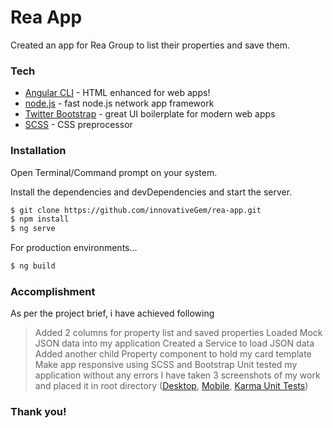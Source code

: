 # Rea App

Created an app for Rea Group to list their properties and save them.

### Tech

* [Angular CLI](https://cli.angular.io/) - HTML enhanced for web apps!
* [node.js](https://nodejs.org/en/) - fast node.js network app framework
* [Twitter Bootstrap](https://v4-alpha.getbootstrap.com/getting-started/download/) - great UI boilerplate for modern web apps
* [SCSS](http://sass-lang.com/install) - CSS preprocessor 

### Installation

Open Terminal/Command prompt on your system.

Install the dependencies and devDependencies and start the server.

```sh
$ git clone https://github.com/innovativeGem/rea-app.git
$ npm install
$ ng serve
```

For production environments...

```sh
$ ng build
```


### Accomplishment

As per the project brief, i have achieved following 

> Added 2 columns for property list and saved properties
> Loaded Mock JSON data into my application
> Created a Service to load JSON data
> Added another child Property component to hold my card template
> Make app responsive using SCSS and Bootstrap
> Unit tested my application without any errors
> I have taken 3 screenshots of my work and placed it in root directory ([Desktop](./localhost-4200-dist-index.html.png), [Mobile](./localhost-4200-dist-index-mob.html.png), [Karma Unit Tests](./localhost-9876--id=45421272.png))


### Thank you!
 